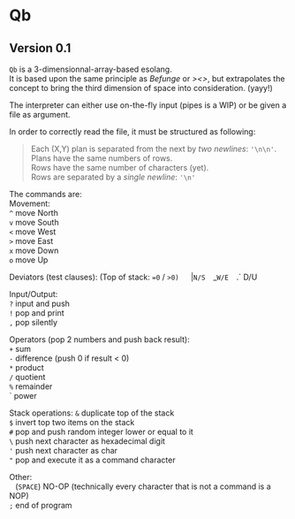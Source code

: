 # Qb
## Version 0.1
`Qb` is a 3-dimensionnal-array-based esolang.  
It is based upon the same principle as *Befunge* or *><>*, but extrapolates the concept to bring the third dimension of space into consideration. (yayy!)

The interpreter can either use on-the-fly input (pipes is a WIP) or be given a file as argument.

In order to correctly read the file, it must be structured as following:  
  > Each (X,Y) plan is separated from the next by *two newlines*: `'\n\n'`.  
  > Plans have the same numbers of rows.  
  > Rows have the same number of characters (yet).  
  > Rows are separated by a *single newline*: `'\n'`  

The commands are:  
Movement:  
   `^` move North  
   `v` move South  
   `<` move West  
   `>` move East  
   `x` move Down  
   `o` move Up  

Deviators (test clauses): (Top of stack: `=0` / `>0)  
  `|` N/S  
  `_` W/E  
  `.` D/U  

Input/Output:  
  `?` input and push  
  `!` pop and print  
  `,` pop silently  

Operators (pop 2 numbers and push back result):  
  `+` sum  
  `-` difference (push 0 if result < 0)  
  `*` product  
  `/` quotient  
  `%` remainder  
  ` power  

Stack operations:
  `&` duplicate top of the stack  
  `$` invert top two items on the stack  
  `#` pop and push random integer lower or equal to it  
  `\` push next character as hexadecimal digit  
  `'` push next character as char  
  `"` pop and execute it as a command character

Other:  
  ` ` (`SPACE`) NO-OP (technically every character that is not a command is a NOP)  
  `;` end of program  
